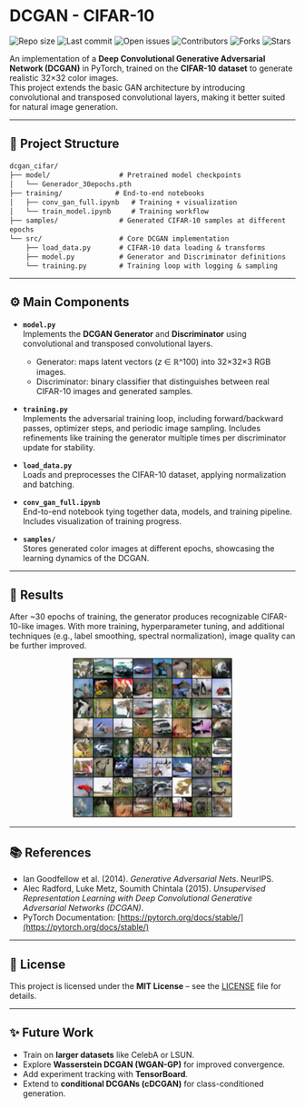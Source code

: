 # DCGAN - CIFAR-10

![Repo size](https://img.shields.io/github/repo-size/pablo-reyes8/pytorch-gans)
![Last commit](https://img.shields.io/github/last-commit/pablo-reyes8/pytorch-gans)
![Open issues](https://img.shields.io/github/issues/pablo-reyes8/pytorch-gans)
![Contributors](https://img.shields.io/github/contributors/pablo-reyes8/pytorch-gans)
![Forks](https://img.shields.io/github/forks/pablo-reyes8/pytorch-gans?style=social)
![Stars](https://img.shields.io/github/stars/pablo-reyes8/pytorch-gans?style=social)

An implementation of a **Deep Convolutional Generative Adversarial Network (DCGAN)** in PyTorch, trained on the **CIFAR-10 dataset** to generate realistic 32×32 color images.  
This project extends the basic GAN architecture by introducing convolutional and transposed convolutional layers, making it better suited for natural image generation.

---

## 📂 Project Structure

```plaintext
dcgan_cifar/
├── model/                 # Pretrained model checkpoints
│   └── Generador_30epochs.pth
├── training/             # End-to-end notebooks
│   ├── conv_gan_full.ipynb   # Training + visualization
│   └── train_model.ipynb     # Training workflow
├── samples/               # Generated CIFAR-10 samples at different epochs
└── src/                   # Core DCGAN implementation
    ├── load_data.py       # CIFAR-10 data loading & transforms
    ├── model.py           # Generator and Discriminator definitions
    └── training.py        # Training loop with logging & sampling
```

---

## ⚙️ Main Components

- **`model.py`**  
  Implements the **DCGAN Generator** and **Discriminator** using convolutional and transposed convolutional layers.

  - Generator: maps latent vectors (_z_ ∈ ℝ^100) into 32×32×3 RGB images.
  - Discriminator: binary classifier that distinguishes between real CIFAR-10 images and generated samples.

- **`training.py`**  
  Implements the adversarial training loop, including forward/backward passes, optimizer steps, and periodic image sampling. Includes refinements like training the generator multiple times per discriminator update for stability.

- **`load_data.py`**  
  Loads and preprocesses the CIFAR-10 dataset, applying normalization and batching.

- **`conv_gan_full.ipynb`**  
  End-to-end notebook tying together data, models, and training pipeline. Includes visualization of training progress.

- **`samples/`**  
  Stores generated color images at different epochs, showcasing the learning dynamics of the DCGAN.

---

## 🚀 Results

After ~30 epochs of training, the generator produces recognizable CIFAR-10-like images. With more training, hyperparameter tuning, and additional techniques (e.g., label smoothing, spectral normalization), image quality can be further improved.

<p align="center">
  <img src="samples/epoch_0030.png" alt="CIFAR-10 DCGAN sample" width="280"/>
</p>

---

## 📚 References

- Ian Goodfellow et al. (2014). _Generative Adversarial Nets_. NeurIPS.
- Alec Radford, Luke Metz, Soumith Chintala (2015). _Unsupervised Representation Learning with Deep Convolutional Generative Adversarial Networks (DCGAN)_.
- PyTorch Documentation: [https://pytorch.org/docs/stable/](https://pytorch.org/docs/stable/)

---

## 📜 License

This project is licensed under the **MIT License** – see the [LICENSE](LICENSE) file for details.

---

## ✨ Future Work

- Train on **larger datasets** like CelebA or LSUN.
- Explore **Wasserstein DCGAN (WGAN-GP)** for improved convergence.
- Add experiment tracking with **TensorBoard**.
- Extend to **conditional DCGANs (cDCGAN)** for class-conditioned generation.


